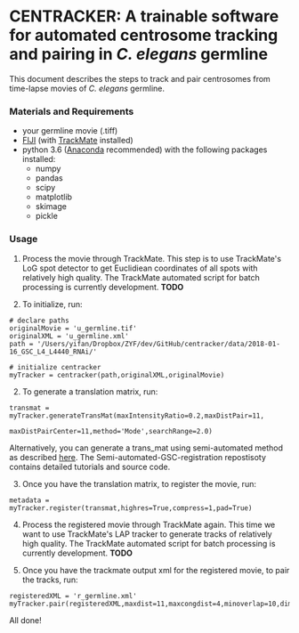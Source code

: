 # CENTRACKER: A trainable software for automated centrosome tracking and pairing in *C. elegans* germline
This document describes the steps to track and pair centrosomes from time-lapse movies of *C. elegans* germline.

### Materials and Requirements
- your germline movie (.tiff)
- [FIJI](https://imagej.net/Fiji) (with [TrackMate](https://imagej.net/TrackMate) installed)
- python 3.6 ([Anaconda](https://www.anaconda.com/) recommended) with the following packages installed: 
  - numpy
  - pandas
  - scipy
  - matplotlib
  - skimage
  - pickle

### Usage

1. Process the movie through TrackMate. This step is to use TrackMate's LoG spot detector to get Euclidiean coordinates of all spots with relatively high quality. The TrackMate automated script for batch processing is currently development. **TODO**

2. To initialize, run:
```
# declare paths
originalMovie = 'u_germline.tif'
originalXML = 'u_germline.xml'
path = '/Users/yifan/Dropbox/ZYF/dev/GitHub/centracker/data/2018-01-16_GSC_L4_L4440_RNAi/'

# initialize centracker
myTracker = centracker(path,originalXML,originalMovie)
```

2. To generate a translation matrix, run:
```
transmat = myTracker.generateTransMat(maxIntensityRatio=0.2,maxDistPair=11,
                    maxDistPairCenter=11,method='Mode',searchRange=2.0)
```


Alternatively, you can generate a trans_mat using semi-automated method as described [here](https://github.com/gerhold-lab/Semi-automated-GSC-registration/). The Semi-automated-GSC-registration repostisoty contains detailed tutorials and source code.

3. Once you have the translation matrix, to register the movie, run:
```
metadata = myTracker.register(transmat,highres=True,compress=1,pad=True)
```
4. Process the registered movie through TrackMate again. This time we want to use TrackMate's LAP tracker to generate tracks of relatively high quality. The TrackMate automated script for batch processing is currently development. **TODO**

5. Once you have the trackmate output xml for the registered movie, to pair the tracks, run:
```
registeredXML = 'r_germline.xml'
myTracker.pair(registeredXML,maxdist=11,maxcongdist=4,minoverlap=10,dim=None) 
```
All done!
